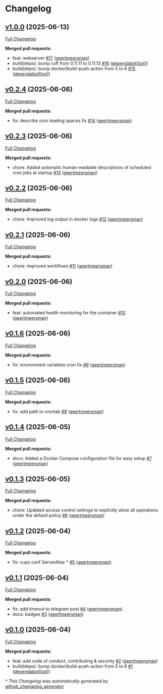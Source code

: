 # Changelog

## [v1.0.0](https://github.com/geertmeersman/print-color-test/tree/v1.0.0) (2025-06-13)

[Full Changelog](https://github.com/geertmeersman/print-color-test/compare/v0.2.4...v1.0.0)

**Merged pull requests:**

- feat: webserver [\#17](https://github.com/geertmeersman/print-color-test/pull/17) ([geertmeersman](https://github.com/geertmeersman))
- build\(deps\): bump ruff from 0.11.11 to 0.11.13 [\#16](https://github.com/geertmeersman/print-color-test/pull/16) ([dependabot[bot]](https://github.com/apps/dependabot))
- build\(deps\): bump docker/build-push-action from 5 to 6 [\#15](https://github.com/geertmeersman/print-color-test/pull/15) ([dependabot[bot]](https://github.com/apps/dependabot))

## [v0.2.4](https://github.com/geertmeersman/print-color-test/tree/v0.2.4) (2025-06-06)

[Full Changelog](https://github.com/geertmeersman/print-color-test/compare/v0.2.3...v0.2.4)

**Merged pull requests:**

- fix: describe cron leading spaces fix [\#14](https://github.com/geertmeersman/print-color-test/pull/14) ([geertmeersman](https://github.com/geertmeersman))

## [v0.2.3](https://github.com/geertmeersman/print-color-test/tree/v0.2.3) (2025-06-06)

[Full Changelog](https://github.com/geertmeersman/print-color-test/compare/v0.2.2...v0.2.3)

**Merged pull requests:**

- chore: Added automatic human-readable descriptions of scheduled cron jobs at startup [\#13](https://github.com/geertmeersman/print-color-test/pull/13) ([geertmeersman](https://github.com/geertmeersman))

## [v0.2.2](https://github.com/geertmeersman/print-color-test/tree/v0.2.2) (2025-06-06)

[Full Changelog](https://github.com/geertmeersman/print-color-test/compare/v0.2.1...v0.2.2)

**Merged pull requests:**

- chore: Improved log output in docker logs [\#12](https://github.com/geertmeersman/print-color-test/pull/12) ([geertmeersman](https://github.com/geertmeersman))

## [v0.2.1](https://github.com/geertmeersman/print-color-test/tree/v0.2.1) (2025-06-06)

[Full Changelog](https://github.com/geertmeersman/print-color-test/compare/v0.2.0...v0.2.1)

**Merged pull requests:**

- chore: improved workflows [\#11](https://github.com/geertmeersman/print-color-test/pull/11) ([geertmeersman](https://github.com/geertmeersman))

## [v0.2.0](https://github.com/geertmeersman/print-color-test/tree/v0.2.0) (2025-06-06)

[Full Changelog](https://github.com/geertmeersman/print-color-test/compare/v0.1.6...v0.2.0)

**Merged pull requests:**

- feat: automated health monitoring for the container [\#10](https://github.com/geertmeersman/print-color-test/pull/10) ([geertmeersman](https://github.com/geertmeersman))

## [v0.1.6](https://github.com/geertmeersman/print-color-test/tree/v0.1.6) (2025-06-06)

[Full Changelog](https://github.com/geertmeersman/print-color-test/compare/v0.1.5...v0.1.6)

**Merged pull requests:**

- fix: environment variables cron fix [\#9](https://github.com/geertmeersman/print-color-test/pull/9) ([geertmeersman](https://github.com/geertmeersman))

## [v0.1.5](https://github.com/geertmeersman/print-color-test/tree/v0.1.5) (2025-06-06)

[Full Changelog](https://github.com/geertmeersman/print-color-test/compare/v0.1.4...v0.1.5)

**Merged pull requests:**

- fix: add path to crontab [\#8](https://github.com/geertmeersman/print-color-test/pull/8) ([geertmeersman](https://github.com/geertmeersman))

## [v0.1.4](https://github.com/geertmeersman/print-color-test/tree/v0.1.4) (2025-06-05)

[Full Changelog](https://github.com/geertmeersman/print-color-test/compare/v0.1.3...v0.1.4)

**Merged pull requests:**

- docs: Added a Docker Compose configuration file for easy setup [\#7](https://github.com/geertmeersman/print-color-test/pull/7) ([geertmeersman](https://github.com/geertmeersman))

## [v0.1.3](https://github.com/geertmeersman/print-color-test/tree/v0.1.3) (2025-06-05)

[Full Changelog](https://github.com/geertmeersman/print-color-test/compare/v0.1.2...v0.1.3)

**Merged pull requests:**

- chore: Updated access control settings to explicitly allow all operations under the default policy [\#6](https://github.com/geertmeersman/print-color-test/pull/6) ([geertmeersman](https://github.com/geertmeersman))

## [v0.1.2](https://github.com/geertmeersman/print-color-test/tree/v0.1.2) (2025-06-04)

[Full Changelog](https://github.com/geertmeersman/print-color-test/compare/v0.1.1...v0.1.2)

**Merged pull requests:**

- fix: cups conf ServerAlias \* [\#5](https://github.com/geertmeersman/print-color-test/pull/5) ([geertmeersman](https://github.com/geertmeersman))

## [v0.1.1](https://github.com/geertmeersman/print-color-test/tree/v0.1.1) (2025-06-04)

[Full Changelog](https://github.com/geertmeersman/print-color-test/compare/v0.1.0...v0.1.1)

**Merged pull requests:**

- fix: add timeout to telegram post [\#4](https://github.com/geertmeersman/print-color-test/pull/4) ([geertmeersman](https://github.com/geertmeersman))
- docs: badges [\#3](https://github.com/geertmeersman/print-color-test/pull/3) ([geertmeersman](https://github.com/geertmeersman))

## [v0.1.0](https://github.com/geertmeersman/print-color-test/tree/v0.1.0) (2025-06-04)

[Full Changelog](https://github.com/geertmeersman/print-color-test/compare/01a7ad5c182ca905fe20829249b199816b48b1d7...v0.1.0)

**Merged pull requests:**

- feat: add code of conduct, contributing & security [\#2](https://github.com/geertmeersman/print-color-test/pull/2) ([geertmeersman](https://github.com/geertmeersman))
- build\(deps\): bump docker/build-push-action from 5 to 6 [\#1](https://github.com/geertmeersman/print-color-test/pull/1) ([dependabot[bot]](https://github.com/apps/dependabot))



\* *This Changelog was automatically generated by [github_changelog_generator](https://github.com/github-changelog-generator/github-changelog-generator)*

